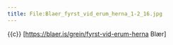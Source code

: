 ```yaml
---
title: File:Blaer_fyrst_vid_erum_herna_1-2_16.jpg
---
```


{{c}} [https://blaer.is/grein/fyrst-vid-erum-herna Blær]

